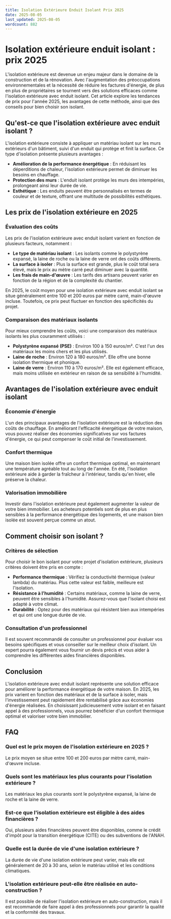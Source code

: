 ```yaml
---
title: Isolation Extérieure Enduit Isolant Prix 2025
date: 2025-08-05
last_updated: 2025-08-05
wordcount: 882
---
```


# Isolation extérieure enduit isolant : prix 2025

L'isolation extérieure est devenue un enjeu majeur dans le domaine de la construction et de la rénovation. Avec l'augmentation des préoccupations environnementales et la nécessité de réduire les factures d'énergie, de plus en plus de propriétaires se tournent vers des solutions efficaces comme l'isolation extérieure avec enduit isolant. Cet article explore les tendances de prix pour l'année 2025, les avantages de cette méthode, ainsi que des conseils pour bien choisir son isolant.

## Qu'est-ce que l'isolation extérieure avec enduit isolant ?

L'isolation extérieure consiste à appliquer un matériau isolant sur les murs extérieurs d'un bâtiment, suivi d'un enduit qui protège et finit la surface. Ce type d'isolation présente plusieurs avantages :

- **Amélioration de la performance énergétique** : En réduisant les déperditions de chaleur, l'isolation extérieure permet de diminuer les besoins en chauffage.
- **Protection des murs** : L'enduit isolant protège les murs des intempéries, prolongeant ainsi leur durée de vie.
- **Esthétique** : Les enduits peuvent être personnalisés en termes de couleur et de texture, offrant une multitude de possibilités esthétiques.

## Les prix de l'isolation extérieure en 2025

### Évaluation des coûts

Les prix de l'isolation extérieure avec enduit isolant varient en fonction de plusieurs facteurs, notamment :

- **Le type de matériau isolant** : Les isolants comme le polystyrène expansé, la laine de roche ou la laine de verre ont des coûts différents.
- **La surface à isoler** : Plus la surface est grande, plus le coût total sera élevé, mais le prix au mètre carré peut diminuer avec la quantité.
- **Les frais de main-d'œuvre** : Les tarifs des artisans peuvent varier en fonction de la région et de la complexité du chantier.

En 2025, le coût moyen pour une isolation extérieure avec enduit isolant se situe généralement entre 100 et 200 euros par mètre carré, main-d'œuvre incluse. Toutefois, ce prix peut fluctuer en fonction des spécificités du projet.

### Comparaison des matériaux isolants

Pour mieux comprendre les coûts, voici une comparaison des matériaux isolants les plus couramment utilisés :

- **Polystyrène expansé (PSE)** : Environ 100 à 150 euros/m². C'est l'un des matériaux les moins chers et les plus utilisés.
- **Laine de roche** : Environ 120 à 180 euros/m². Elle offre une bonne isolation thermique et phonique.
- **Laine de verre** : Environ 110 à 170 euros/m². Elle est également efficace, mais moins utilisée en extérieur en raison de sa sensibilité à l'humidité.

## Avantages de l'isolation extérieure avec enduit isolant

### Économie d'énergie

L'un des principaux avantages de l'isolation extérieure est la réduction des coûts de chauffage. En améliorant l'efficacité énergétique de votre maison, vous pouvez réaliser des économies significatives sur vos factures d'énergie, ce qui peut compenser le coût initial de l'investissement.

### Confort thermique

Une maison bien isolée offre un confort thermique optimal, en maintenant une température agréable tout au long de l'année. En été, l'isolation extérieure aide à garder la fraîcheur à l'intérieur, tandis qu'en hiver, elle préserve la chaleur.

### Valorisation immobilière

Investir dans l'isolation extérieure peut également augmenter la valeur de votre bien immobilier. Les acheteurs potentiels sont de plus en plus sensibles à la performance énergétique des logements, et une maison bien isolée est souvent perçue comme un atout.

## Comment choisir son isolant ?

### Critères de sélection

Pour choisir le bon isolant pour votre projet d'isolation extérieure, plusieurs critères doivent être pris en compte :

- **Performance thermique** : Vérifiez la conductivité thermique (valeur lambda) du matériau. Plus cette valeur est faible, meilleure est l'isolation.
- **Résistance à l'humidité** : Certains matériaux, comme la laine de verre, peuvent être sensibles à l'humidité. Assurez-vous que l'isolant choisi est adapté à votre climat.
- **Durabilité** : Optez pour des matériaux qui résistent bien aux intempéries et qui ont une longue durée de vie.

### Consultation d'un professionnel

Il est souvent recommandé de consulter un professionnel pour évaluer vos besoins spécifiques et vous conseiller sur le meilleur choix d'isolant. Un expert pourra également vous fournir un devis précis et vous aider à comprendre les différentes aides financières disponibles.

## Conclusion

L'isolation extérieure avec enduit isolant représente une solution efficace pour améliorer la performance énergétique de votre maison. En 2025, les prix varient en fonction des matériaux et de la surface à isoler, mais l'investissement peut rapidement être rentabilisé grâce aux économies d'énergie réalisées. En choisissant judicieusement votre isolant et en faisant appel à des professionnels, vous pourrez bénéficier d'un confort thermique optimal et valoriser votre bien immobilier.

## FAQ

### Quel est le prix moyen de l'isolation extérieure en 2025 ?

Le prix moyen se situe entre 100 et 200 euros par mètre carré, main-d'œuvre incluse.

### Quels sont les matériaux les plus courants pour l'isolation extérieure ?

Les matériaux les plus courants sont le polystyrène expansé, la laine de roche et la laine de verre.

### Est-ce que l'isolation extérieure est éligible à des aides financières ?

Oui, plusieurs aides financières peuvent être disponibles, comme le crédit d'impôt pour la transition énergétique (CITE) ou des subventions de l'ANAH.

### Quelle est la durée de vie d'une isolation extérieure ?

La durée de vie d'une isolation extérieure peut varier, mais elle est généralement de 20 à 30 ans, selon le matériau utilisé et les conditions climatiques.

### L'isolation extérieure peut-elle être réalisée en auto-construction ?

Il est possible de réaliser l'isolation extérieure en auto-construction, mais il est recommandé de faire appel à des professionnels pour garantir la qualité et la conformité des travaux.